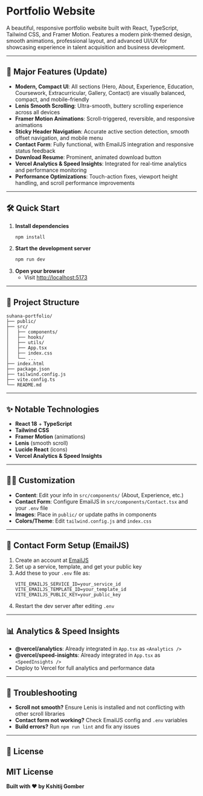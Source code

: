 # Portfolio Website

A beautiful, responsive portfolio website built with React, TypeScript, Tailwind CSS, and Framer Motion. Features a modern pink-themed design, smooth animations, professional layout, and advanced UI/UX for showcasing experience in talent acquisition and business development.

---

## 🚀 Major Features (Update)

- **Modern, Compact UI**: All sections (Hero, About, Experience, Education, Coursework, Extracurricular, Gallery, Contact) are visually balanced, compact, and mobile-friendly
- **Lenis Smooth Scrolling**: Ultra-smooth, buttery scrolling experience across all devices
- **Framer Motion Animations**: Scroll-triggered, reversible, and responsive animations
- **Sticky Header Navigation**: Accurate active section detection, smooth offset navigation, and mobile menu
- **Contact Form**: Fully functional, with EmailJS integration and responsive status feedback
- **Download Resume**: Prominent, animated download button
- **Vercel Analytics & Speed Insights**: Integrated for real-time analytics and performance monitoring
- **Performance Optimizations**: Touch-action fixes, viewport height handling, and scroll performance improvements

---

## 🛠️ Quick Start

1. **Install dependencies**
   ```bash
   npm install
   ```
2. **Start the development server**
   ```bash
   npm run dev
   ```
3. **Open your browser**
   - Visit [http://localhost:5173](http://localhost:5173)

---

## 📁 Project Structure

```
suhana-portfolio/
├── public/
├── src/
│   ├── components/
│   ├── hooks/
│   ├── utils/
│   ├── App.tsx
│   ├── index.css
│   └── ...
├── index.html
├── package.json
├── tailwind.config.js
├── vite.config.ts
└── README.md
```

---

## ✨ Notable Technologies
- **React 18** + **TypeScript**
- **Tailwind CSS**
- **Framer Motion** (animations)
- **Lenis** (smooth scroll)
- **Lucide React** (icons)
- **Vercel Analytics & Speed Insights**

---

## 🧑‍💻 Customization
- **Content**: Edit your info in `src/components/` (About, Experience, etc.)
- **Contact Form**: Configure EmailJS in `src/components/Contact.tsx` and your `.env` file
- **Images**: Place in `public/` or update paths in components
- **Colors/Theme**: Edit `tailwind.config.js` and `index.css`

---

## 📧 Contact Form Setup (EmailJS)
1. Create an account at [EmailJS](https://www.emailjs.com/)
2. Set up a service, template, and get your public key
3. Add these to your `.env` file as:
   ```env
   VITE_EMAILJS_SERVICE_ID=your_service_id
   VITE_EMAILJS_TEMPLATE_ID=your_template_id
   VITE_EMAILJS_PUBLIC_KEY=your_public_key
   ```
4. Restart the dev server after editing `.env`

---

## 📊 Analytics & Speed Insights
- **@vercel/analytics**: Already integrated in `App.tsx` as `<Analytics />`
- **@vercel/speed-insights**: Already integrated in `App.tsx` as `<SpeedInsights />`
- Deploy to Vercel for full analytics and performance data

---

## 🐛 Troubleshooting
- **Scroll not smooth?** Ensure Lenis is installed and not conflicting with other scroll libraries
- **Contact form not working?** Check EmailJS config and `.env` variables
- **Build errors?** Run `npm run lint` and fix any issues

---

## 📄 License
MIT License
---

**Built with ❤️ by Kshitij Gomber**